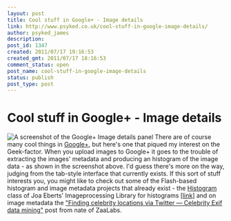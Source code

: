 ```yaml
---
layout: post
title: Cool stuff in Google+ - Image details
link: http://www.psyked.co.uk/cool-stuff-in-google-image-details/
author: psyked_james
description: 
post_id: 1347
created: 2011/07/17 19:16:53
created_gmt: 2011/07/17 18:16:53
comment_status: open
post_name: cool-stuff-in-google-image-details
status: publish
post_type: post
---
```


# Cool stuff in Google+ - Image details

![A screenshot of the Google+ Image details panel](http://uploads.psyked.co.uk/2011/07/google-plus-image-shot.png) There are of course many cool things in [Google+](http://plus.google.com), but here's one that piqued my interest on the Geek-factor. When you upload images to Google+ it goes to the trouble of extracting the images' metadata and producing an histogram of the image data - as shown in the screenshot above. I'd guess there's more on the way, judging from the tab-style interface that currently exists. If this sort of stuff interests you, you might like to check out some of the Flash-based histogram and image metadata projects that already exist - the [Histogram](http://je2050.joa-ebert.com/imageprocessing/de/popforge/imageprocessing/core/Histogram.html) class of Joa Eberts' Imageprocessing Library for histograms [[link](http://blog.joa-ebert.com/imageprocessing-library/)] and on image metadata the ["Finding celebrity locations via Twitter — Celebrity Exif data mining"](http://zaalabs.com/2010/07/finding-celebrity-locations-via-twitter/) post from nate of ZaaLabs.